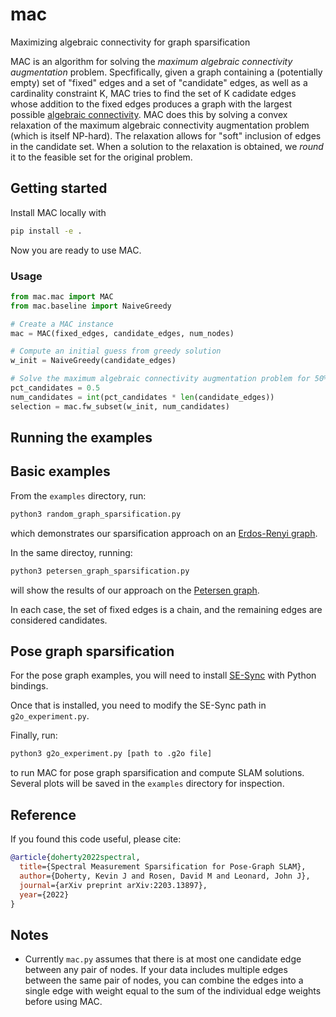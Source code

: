 # mac
Maximizing algebraic connectivity for graph sparsification

MAC is an algorithm for solving the *maximum algebraic connectivity augmentation* problem. Specfifically, given a graph containing a (potentially empty) set of "fixed" edges and a set of "candidate" edges, as well as a cardinality constraint K, MAC tries to find the set of K cadidate edges whose addition to the fixed edges produces a graph with the largest possible [algebraic connectivity](https://en.wikipedia.org/wiki/Algebraic_connectivity). MAC does this by solving a convex relaxation of the maximum algebraic connectivity augmentation problem (which is itself NP-hard). The relaxation allows for "soft" inclusion of edges in the candidate set. When a solution to the relaxation is obtained, we _round_ it to the feasible set for the original problem.

## Getting started

Install MAC locally with
```bash
pip install -e .
```

Now you are ready to use MAC.

### Usage

```python
from mac.mac import MAC
from mac.baseline import NaiveGreedy

# Create a MAC instance
mac = MAC(fixed_edges, candidate_edges, num_nodes)

# Compute an initial guess from greedy solution
w_init = NaiveGreedy(candidate_edges)

# Solve the maximum algebraic connectivity augmentation problem for 50% edges
pct_candidates = 0.5
num_candidates = int(pct_candidates * len(candidate_edges))
selection = mac.fw_subset(w_init, num_candidates)
```

## Running the examples

## Basic examples

From the `examples` directory, run:
```bash
python3 random_graph_sparsification.py
```
which demonstrates our sparsification approach on an [Erdos-Renyi graph](https://en.wikipedia.org/wiki/Erd%C5%91s%E2%80%93R%C3%A9nyi_model).

In the same directoy, running:
```bash
python3 petersen_graph_sparsification.py
```
will show the results of our approach on the [Petersen graph](https://en.wikipedia.org/wiki/Petersen_graph).

In each case, the set of fixed edges is a chain, and the remaining edges are considered candidates.

## Pose graph sparsification

For the pose graph examples, you will need to install [SE-Sync](https://github.com/david-m-rosen/SESync) with Python bindings.

Once that is installed, you need to modify the SE-Sync path in `g2o_experiment.py`.

Finally, run:
```bash
python3 g2o_experiment.py [path to .g2o file]
```
to run MAC for pose graph sparsification and compute SLAM solutions. Several plots will be saved in the `examples` directory for inspection.

## Reference

If you found this code useful, please cite:
```bibtex
@article{doherty2022spectral,
  title={Spectral Measurement Sparsification for Pose-Graph SLAM},
  author={Doherty, Kevin J and Rosen, David M and Leonard, John J},
  journal={arXiv preprint arXiv:2203.13897},
  year={2022}
}
```

## Notes

- Currently `mac.py` assumes that there is at most one candidate edge between
  any pair of nodes. If your data includes multiple edges between the same pair
  of nodes, you can combine the edges into a single edge with weight equal to
  the sum of the individual edge weights before using MAC.
